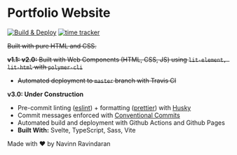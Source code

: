 # Portfolio Website

[![Build & Deploy](https://github.com/navn-r/navn-r.github.io/actions/workflows/main.yml/badge.svg?branch=develop)](https://github.com/navn-r/navn-r.github.io/actions/workflows/main.yml)  [![time tracker](https://wakatime.com/badge/github/navn-r/navn-r.github.io.svg)](https://wakatime.com/badge/github/navn-r/navn-r.github.io)

~~Built with pure HTML and CSS.~~  

~~**v1.1:** **v2.0:** Built with Web Components (HTML, CSS, JS) using `lit-element, lit-html` with `polymer-cli`~~
  - ~~Automated deployment to `master` branch with Travis CI~~


**v3.0: Under Construction**
  - Pre-commit linting ([eslint](https://eslint.org/)) + formatting ([prettier](https://prettier.io/)) with [Husky](https://typicode.github.io/husky)
  - Commit messages enforced with [Conventional Commits](https://www.conventionalcommits.org/)
  - Automated build and deployment with Github Actions and Github Pages
  - **Built With:** Svelte, TypeScript, Sass, Vite

Made with ❤️ by Navinn Ravindaran
